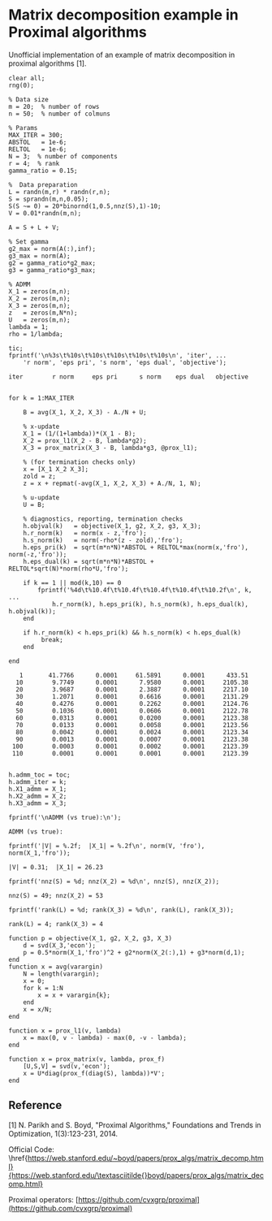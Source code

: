# Matrix decomposition example in Proximal algorithms


Unofficial implementation of an example of matrix decomposition in proximal algorithms [1]. 



```matlab:Code
clear all;
rng(0);

% Data size
m = 20;  % number of rows
n = 50;  % number of colmuns

% Params
MAX_ITER = 300;
ABSTOL   = 1e-6;
RELTOL   = 1e-6;
N = 3;  % number of components
r = 4;  % rank
gamma_ratio = 0.15;
```


```matlab:Code
%  Data preparation
L = randn(m,r) * randn(r,n);
S = sprandn(m,n,0.05);
S(S ~= 0) = 20*binornd(1,0.5,nnz(S),1)-10;
V = 0.01*randn(m,n);

A = S + L + V;
```


```matlab:Code
% Set gamma
g2_max = norm(A(:),inf);
g3_max = norm(A);
g2 = gamma_ratio*g2_max;
g3 = gamma_ratio*g3_max;
```


```matlab:Code
% ADMM
X_1 = zeros(m,n);
X_2 = zeros(m,n);
X_3 = zeros(m,n);
z   = zeros(m,N*n);
U   = zeros(m,n);
lambda = 1;
rho = 1/lambda;

tic;
fprintf('\n%3s\t%10s\t%10s\t%10s\t%10s\t%10s\n', 'iter', ...
    'r norm', 'eps pri', 's norm', 'eps dual', 'objective');
```


```text:Output
iter	    r norm	   eps pri	    s norm	  eps dual	 objective
```


```matlab:Code

for k = 1:MAX_ITER

    B = avg(X_1, X_2, X_3) - A./N + U;

    % x-update
    X_1 = (1/(1+lambda))*(X_1 - B);
    X_2 = prox_l1(X_2 - B, lambda*g2);
    X_3 = prox_matrix(X_3 - B, lambda*g3, @prox_l1);

    % (for termination checks only)
    x = [X_1 X_2 X_3];
    zold = z;
    z = x + repmat(-avg(X_1, X_2, X_3) + A./N, 1, N);

    % u-update
    U = B;

    % diagnostics, reporting, termination checks
    h.objval(k)   = objective(X_1, g2, X_2, g3, X_3);
    h.r_norm(k)   = norm(x - z,'fro');
    h.s_norm(k)   = norm(-rho*(z - zold),'fro');
    h.eps_pri(k)  = sqrt(m*n*N)*ABSTOL + RELTOL*max(norm(x,'fro'), norm(-z,'fro'));
    h.eps_dual(k) = sqrt(m*n*N)*ABSTOL + RELTOL*sqrt(N)*norm(rho*U,'fro');

    if k == 1 || mod(k,10) == 0
        fprintf('%4d\t%10.4f\t%10.4f\t%10.4f\t%10.4f\t%10.2f\n', k, ...
            h.r_norm(k), h.eps_pri(k), h.s_norm(k), h.eps_dual(k), h.objval(k));
    end

    if h.r_norm(k) < h.eps_pri(k) && h.s_norm(k) < h.eps_dual(k)
         break;
    end

end
```


```text:Output
   1	   41.7766	    0.0001	   61.5891	    0.0001	    433.51
  10	    9.7749	    0.0001	    7.9580	    0.0001	   2105.38
  20	    3.9687	    0.0001	    2.3887	    0.0001	   2217.10
  30	    1.2071	    0.0001	    0.6616	    0.0001	   2131.29
  40	    0.4276	    0.0001	    0.2262	    0.0001	   2124.76
  50	    0.1036	    0.0001	    0.0606	    0.0001	   2122.78
  60	    0.0313	    0.0001	    0.0200	    0.0001	   2123.38
  70	    0.0133	    0.0001	    0.0058	    0.0001	   2123.56
  80	    0.0042	    0.0001	    0.0024	    0.0001	   2123.34
  90	    0.0013	    0.0001	    0.0007	    0.0001	   2123.38
 100	    0.0003	    0.0001	    0.0002	    0.0001	   2123.39
 110	    0.0001	    0.0001	    0.0001	    0.0001	   2123.39
```


```matlab:Code

h.admm_toc = toc;
h.admm_iter = k;
h.X1_admm = X_1;
h.X2_admm = X_2;
h.X3_admm = X_3;

fprintf('\nADMM (vs true):\n');
```


```text:Output
ADMM (vs true):
```


```matlab:Code
fprintf('|V| = %.2f;  |X_1| = %.2f\n', norm(V, 'fro'), norm(X_1,'fro'));
```


```text:Output
|V| = 0.31;  |X_1| = 26.23
```


```matlab:Code
fprintf('nnz(S) = %d; nnz(X_2) = %d\n', nnz(S), nnz(X_2));
```


```text:Output
nnz(S) = 49; nnz(X_2) = 53
```


```matlab:Code
fprintf('rank(L) = %d; rank(X_3) = %d\n', rank(L), rank(X_3));
```


```text:Output
rank(L) = 4; rank(X_3) = 4
```


```matlab:Code
function p = objective(X_1, g2, X_2, g3, X_3)
    d = svd(X_3,'econ');
    p = 0.5*norm(X_1,'fro')^2 + g2*norm(X_2(:),1) + g3*norm(d,1);
end
function x = avg(varargin)
    N = length(varargin);
    x = 0;
    for k = 1:N
        x = x + varargin{k};
    end
    x = x/N;
end

function x = prox_l1(v, lambda)
    x = max(0, v - lambda) - max(0, -v - lambda);
end

function x = prox_matrix(v, lambda, prox_f)
    [U,S,V] = svd(v,'econ');
    x = U*diag(prox_f(diag(S), lambda))*V';
end
```

## Reference


[1] N. Parikh and S. Boyd, "Proximal Algorithms," Foundations and Trends in Optimization, 1(3):123-231, 2014.




Official Code: \href{https://web.stanford.edu/~boyd/papers/prox_algs/matrix_decomp.html}{https://web.stanford.edu/\textasciitilde{}boyd/papers/prox_algs/matrix_decomp.html}




Proximal operators: [https://github.com/cvxgrp/proximal](https://github.com/cvxgrp/proximal)


